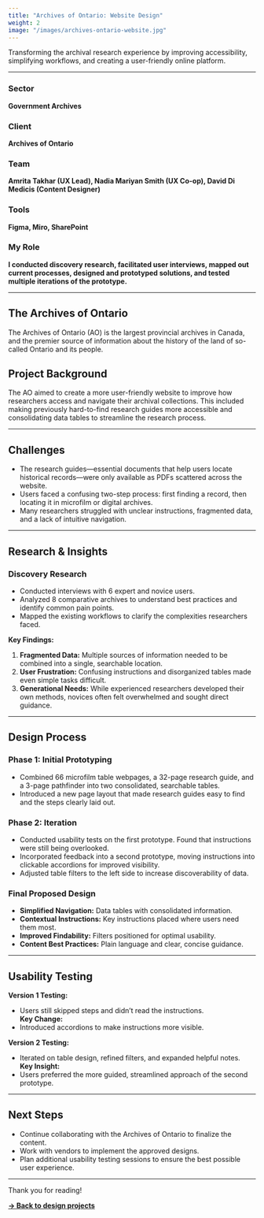 ```yaml
---
title: "Archives of Ontario: Website Design"
weight: 2
image: "/images/archives-ontario-website.jpg"
---
```


Transforming the archival research experience by improving accessibility, simplifying workflows, and creating a user-friendly online platform.

---

### Sector
**Government Archives**

### Client
**Archives of Ontario**

### Team
**Amrita Takhar (UX Lead), Nadia Mariyan Smith (UX Co-op), David Di Medicis (Content Designer)**

### Tools
**Figma, Miro, SharePoint**

### My Role
**I conducted discovery research, facilitated user interviews, mapped out current processes, designed and prototyped solutions, and tested multiple iterations of the prototype.**

---

## The Archives of Ontario

The Archives of Ontario (AO) is the largest provincial archives in Canada, and the premier source of information about the history of the land of so-called Ontario and its people.

## Project Background

The AO aimed to create a more user-friendly website to improve how researchers access and navigate their archival collections. This included making previously hard-to-find research guides more accessible and consolidating data tables to streamline the research process.

---

## Challenges

- The research guides—essential documents that help users locate historical records—were only available as PDFs scattered across the website.
- Users faced a confusing two-step process: first finding a record, then locating it in microfilm or digital archives.
- Many researchers struggled with unclear instructions, fragmented data, and a lack of intuitive navigation.

---

## Research & Insights

### Discovery Research
- Conducted interviews with 6 expert and novice users.
- Analyzed 8 comparative archives to understand best practices and identify common pain points.
- Mapped the existing workflows to clarify the complexities researchers faced.

**Key Findings:**
1. **Fragmented Data:** Multiple sources of information needed to be combined into a single, searchable location.
2. **User Frustration:** Confusing instructions and disorganized tables made even simple tasks difficult.
3. **Generational Needs:** While experienced researchers developed their own methods, novices often felt overwhelmed and sought direct guidance.

---

## Design Process

### Phase 1: Initial Prototyping
- Combined 66 microfilm table webpages, a 32-page research guide, and a 3-page pathfinder into two consolidated, searchable tables.
- Introduced a new page layout that made research guides easy to find and the steps clearly laid out.

### Phase 2: Iteration
- Conducted usability tests on the first prototype. Found that instructions were still being overlooked.
- Incorporated feedback into a second prototype, moving instructions into clickable accordions for improved visibility.
- Adjusted table filters to the left side to increase discoverability of data.

### Final Proposed Design
- **Simplified Navigation:** Data tables with consolidated information.
- **Contextual Instructions:** Key instructions placed where users need them most.
- **Improved Findability:** Filters positioned for optimal usability.
- **Content Best Practices:** Plain language and clear, concise guidance.

---

## Usability Testing

**Version 1 Testing:**  
- Users still skipped steps and didn’t read the instructions.  
**Key Change:**  
- Introduced accordions to make instructions more visible.

**Version 2 Testing:**  
- Iterated on table design, refined filters, and expanded helpful notes.  
**Key Insight:**  
- Users preferred the more guided, streamlined approach of the second prototype.

---

## Next Steps
- Continue collaborating with the Archives of Ontario to finalize the content.
- Work with vendors to implement the approved designs.
- Plan additional usability testing sessions to ensure the best possible user experience.

---

Thank you for reading! 

[**→ Back to design projects**](https://nadiamariyan.ca/design)
